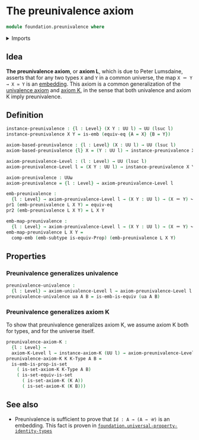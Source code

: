 # The preunivalence axiom

```agda
module foundation.preunivalence where
```

<details><summary>Imports</summary>

```agda
open import foundation.dependent-pair-types
open import foundation.embeddings
open import foundation.equivalences
open import foundation.sets
open import foundation.subtypes
open import foundation.universe-levels

open import foundation-core.identity-types
open import foundation-core.univalence
```

</details>

## Idea

**The preunivalence axiom**, or **axiom L**, which is due to Peter Lumsdaine,
asserts that for any two types `X` and `Y` in a common universe, the map
`X ＝ Y → X ≃ Y` is an [embedding](foundation-core.embeddings.md). This axiom is
a common generalization of the [univalence axiom](foundation.univalence.md) and
[axiom K](foundation-core.sets.md), in the sense that both univalence and axiom
K imply preunivalence.

## Definition

```agda
instance-preunivalence : {l : Level} (X Y : UU l) → UU (lsuc l)
instance-preunivalence X Y = is-emb (equiv-eq {A = X} {B = Y})

axiom-based-preunivalence : {l : Level} (X : UU l) → UU (lsuc l)
axiom-based-preunivalence {l} X = (Y : UU l) → instance-preunivalence X Y

axiom-preunivalence-Level : (l : Level) → UU (lsuc l)
axiom-preunivalence-Level l = (X Y : UU l) → instance-preunivalence X Y

axiom-preunivalence : UUω
axiom-preunivalence = {l : Level} → axiom-preunivalence-Level l

emb-preunivalence :
  {l : Level} → axiom-preunivalence-Level l → (X Y : UU l) → (X ＝ Y) ↪ (X ≃ Y)
pr1 (emb-preunivalence L X Y) = equiv-eq
pr2 (emb-preunivalence L X Y) = L X Y

emb-map-preunivalence :
  {l : Level} → axiom-preunivalence-Level l → (X Y : UU l) → (X ＝ Y) ↪ (X → Y)
emb-map-preunivalence L X Y =
  comp-emb (emb-subtype is-equiv-Prop) (emb-preunivalence L X Y)
```

## Properties

### Preunivalence generalizes univalence

```agda
preunivalence-univalence :
  {l : Level} → axiom-univalence-Level l → axiom-preunivalence-Level l
preunivalence-univalence ua A B = is-emb-is-equiv (ua A B)
```

### Preunivalence generalizes axiom K

To show that preunivalence generalizes axiom K, we assume axiom K both for
types, and for the universe itself.

```agda
preunivalence-axiom-K :
  {l : Level} →
  axiom-K-Level l → instance-axiom-K (UU l) → axiom-preunivalence-Level l
preunivalence-axiom-K K K-Type A B =
  is-emb-is-prop-is-set
    ( is-set-axiom-K K-Type A B)
    ( is-set-equiv-is-set
      ( is-set-axiom-K (K A))
      ( is-set-axiom-K (K B)))
```

## See also

- Preunivalence is sufficient to prove that `Id : A → (A → 𝒰)` is an embedding.
  This fact is proven in
  [`foundation.universal-property-identity-types`](foundation.universal-property-identity-types.md)
